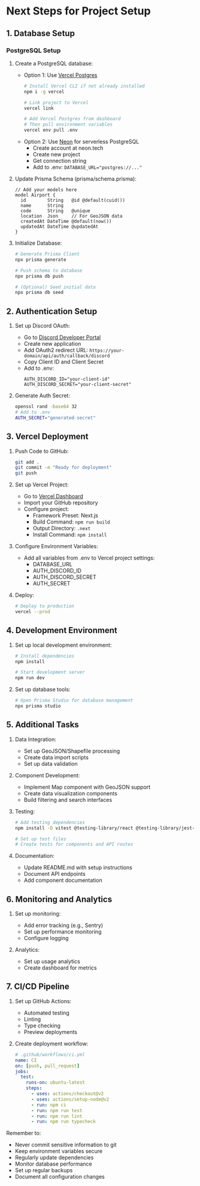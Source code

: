 # Next Steps for Project Setup

## 1. Database Setup

### PostgreSQL Setup
1. Create a PostgreSQL database:
   - Option 1: Use [Vercel Postgres](https://vercel.com/docs/storage/vercel-postgres)
     ```bash
     # Install Vercel CLI if not already installed
     npm i -g vercel
     
     # Link project to Vercel
     vercel link
     
     # Add Vercel Postgres from dashboard
     # Then pull environment variables
     vercel env pull .env
     ```
   - Option 2: Use [Neon](https://neon.tech) for serverless PostgreSQL
     - Create account at neon.tech
     - Create new project
     - Get connection string
     - Add to .env: `DATABASE_URL="postgres://..."` 

2. Update Prisma Schema (prisma/schema.prisma):
   ```prisma
   // Add your models here
   model Airport {
     id        String   @id @default(cuid())
     name      String
     code      String   @unique
     location  Json     // For GeoJSON data
     createdAt DateTime @default(now())
     updatedAt DateTime @updatedAt
   }
   ```

3. Initialize Database:
   ```bash
   # Generate Prisma Client
   npx prisma generate
   
   # Push schema to database
   npx prisma db push
   
   # (Optional) Seed initial data
   npx prisma db seed
   ```

## 2. Authentication Setup

1. Set up Discord OAuth:
   - Go to [Discord Developer Portal](https://discord.com/developers/applications)
   - Create new application
   - Add OAuth2 redirect URL: `https://your-domain/api/auth/callback/discord`
   - Copy Client ID and Client Secret
   - Add to .env:
     ```
     AUTH_DISCORD_ID="your-client-id"
     AUTH_DISCORD_SECRET="your-client-secret"
     ```

2. Generate Auth Secret:
   ```bash
   openssl rand -base64 32
   # Add to .env
   AUTH_SECRET="generated-secret"
   ```

## 3. Vercel Deployment

1. Push Code to GitHub:
   ```bash
   git add .
   git commit -m "Ready for deployment"
   git push
   ```

2. Set up Vercel Project:
   - Go to [Vercel Dashboard](https://vercel.com)
   - Import your GitHub repository
   - Configure project:
     - Framework Preset: Next.js
     - Build Command: `npm run build`
     - Output Directory: `.next`
     - Install Command: `npm install`

3. Configure Environment Variables:
   - Add all variables from .env to Vercel project settings:
     - DATABASE_URL
     - AUTH_DISCORD_ID
     - AUTH_DISCORD_SECRET
     - AUTH_SECRET

4. Deploy:
   ```bash
   # Deploy to production
   vercel --prod
   ```

## 4. Development Environment

1. Set up local development environment:
   ```bash
   # Install dependencies
   npm install
   
   # Start development server
   npm run dev
   ```

2. Set up database tools:
   ```bash
   # Open Prisma Studio for database management
   npx prisma studio
   ```

## 5. Additional Tasks

1. Data Integration:
   - Set up GeoJSON/Shapefile processing
   - Create data import scripts
   - Set up data validation

2. Component Development:
   - Implement Map component with GeoJSON support
   - Create data visualization components
   - Build filtering and search interfaces

3. Testing:
   ```bash
   # Add testing dependencies
   npm install -D vitest @testing-library/react @testing-library/jest-dom
   
   # Set up test files
   # Create tests for components and API routes
   ```

4. Documentation:
   - Update README.md with setup instructions
   - Document API endpoints
   - Add component documentation

## 6. Monitoring and Analytics

1. Set up monitoring:
   - Add error tracking (e.g., Sentry)
   - Set up performance monitoring
   - Configure logging

2. Analytics:
   - Set up usage analytics
   - Create dashboard for metrics

## 7. CI/CD Pipeline

1. Set up GitHub Actions:
   - Automated testing
   - Linting
   - Type checking
   - Preview deployments

2. Create deployment workflow:
   ```yaml
   # .github/workflows/ci.yml
   name: CI
   on: [push, pull_request]
   jobs:
     test:
       runs-on: ubuntu-latest
       steps:
         - uses: actions/checkout@v2
         - uses: actions/setup-node@v2
         - run: npm ci
         - run: npm run test
         - run: npm run lint
         - run: npm run typecheck
   ```

Remember to:
- Never commit sensitive information to git
- Keep environment variables secure
- Regularly update dependencies
- Monitor database performance
- Set up regular backups
- Document all configuration changes